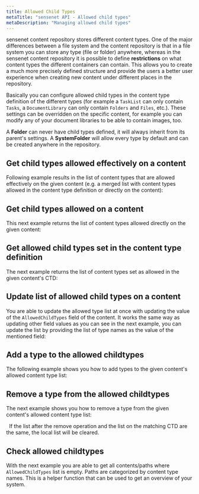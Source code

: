 ```yaml
---
title: Allowed Child Types
metaTitle: "sensenet API - Allowed child types"
metaDescription: "Managing allowed child types"
---
```


sensenet content repository stores different content types. One of the major differences between a file system and the content repository is that in a file system you can store any type (file or folder) anywhere, whereas in the sensenet content repository it is possible to define **restrictions** on what content types the different containers can contain. This allows you to create a much more precisely defined structure and provide the users a better user experience when creating new content under different places in the repository.

Basically you can configure allowed child types in the content type definition of the different types (for example a `TaskList` can only contain `Tasks`, a `DocumentLibrary` can only contain `Folders` and `Files`, etc.). These settings can be overridden on the specific content, for example you can modify any of your document libraries to be able to contain images, too.

<note severity="info">A <b>Folder</b> can never have child types defined, it will always inherit from its parent's settings. A <b>SystemFolder</b> will allow every type by default and can be created anywhere in the repository.</note>

## Get child types allowed effectively on a content

Following example results in the list of content types that are allowed effectively on the given content (e.g. a merged list with content types allowed in the content type definition or directly on the content):

<tab category="content-management" article="allowed-childtypes" example="effectivelyAllowed" />

## Get child types allowed on a content

This next example returns the list of content types allowed directly on the given content:

<tab category="content-management" article="allowed-childtypes" example="allowedChildTypes" />

## Get allowed child types set in the content type definition

The next example returns the list of content types set as allowed in the given content's CTD:

<tab category="content-management" article="allowed-childtypes" example="allowedChildTypesFromCTD" />

## Update list of allowed child types on a content

You are able to update the allowed type list at once with updating the value of the `AllowedChildTypes` field of the content. It works the same way as updating other field values as you can see in the next example, you can update the list by providing the list of type names as the value of the mentioned field:

<tab category="content-management" article="allowed-childtypes" example="updateAllowedChildTypes" />

## Add a type to the allowed childtypes

The following example shows you how to add types to the given content's allowed content type list:

<tab category="content-management" article="allowed-childtypes" example="addTypes" />

## Remove a type from the allowed childtypes

The next example shows you how to remove a type from the given content's allowed content type list:

<tab category="content-management" article="allowed-childtypes" example="removeTypes" />
&nbsp;
<note severity="info">If the list after the remove operation and the list on the matching CTD are the same, the local list will be cleared.</note>

## Check allowed childtypes

With the next example you are able to get all contents/paths where `AllowedChildTypes` list is empty. Paths are categorized by content type names. This is a helper function that can be used to get an overview of your system.

<tab category="content-management" article="allowed-childtypes" example="checkAllowedTypes" />
